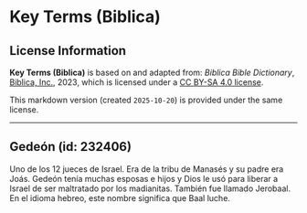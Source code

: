 # Key Terms (Biblica)

## License Information

**Key Terms (Biblica)** is based on and adapted from: _Biblica Bible Dictionary_, [Biblica, Inc.](https://www.biblica.com/), 2023, which is licensed under a [CC BY-SA 4.0 license](https://creativecommons.org/licenses/by-sa/4.0/legalcode.en).

This markdown version (created `2025-10-20`) is provided under the same license.



--------------------------------

## Gedeón (id: 232406)

Uno de los 12 jueces de Israel. Era de la tribu de Manasés y su padre era Joás. Gedeón tenía muchas esposas e hijos y Dios le usó para liberar a Israel de ser maltratado por los madianitas. También fue llamado Jerobaal. En el idioma hebreo, este nombre significa que Baal luche.


